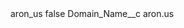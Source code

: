 <?xml version="1.0" encoding="UTF-8"?>
<CustomMetadata xmlns="http://soap.sforce.com/2006/04/metadata" xmlns:xsi="http://www.w3.org/2001/XMLSchema-instance" xmlns:xsd="http://www.w3.org/2001/XMLSchema">
    <label>aron_us</label>
    <protected>false</protected>
    <values>
        <field>Domain_Name__c</field>
        <value xsi:type="xsd:string">aron.us</value>
    </values>
</CustomMetadata>
